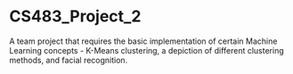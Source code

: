 # CS483_Project_2
A team project that requires the basic implementation of certain Machine Learning concepts - K-Means clustering, a depiction of different clustering methods, and facial recognition.

